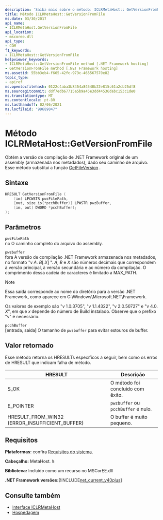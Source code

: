 ```yaml
---
description: 'Saiba mais sobre o método: ICLRMetaHost:: GetVersionFromFile'
title: Método ICLRMetaHost::GetVersionFromFile
ms.date: 03/30/2017
api_name:
- ICLRMetaHost.GetVersionFromFile
api_location:
- mscoree.dll
api_type:
- COM
f1_keywords:
- ICLRMetaHost::GetVersionFromFile
helpviewer_keywords:
- ICLRMetaHost::GetVersionFromFile method [.NET Framework hosting]
- GetVersionFromFile method [.NET Framework hosting]
ms.assetid: 55bb3eb4-f665-42fc-973c-465567570e82
topic_type:
- apiref
ms.openlocfilehash: 0122c4aba3b8454a84540b22e815c61a2cb25df8
ms.sourcegitcommit: ddf7edb67715a5b9a45e3dd44536dabc153c1de0
ms.translationtype: MT
ms.contentlocale: pt-BR
ms.lasthandoff: 02/06/2021
ms.locfileid: "99689047"
---
```

# <a name="iclrmetahostgetversionfromfile-method"></a>Método ICLRMetaHost::GetVersionFromFile

Obtém a versão de compilação de .NET Framework original de um assembly (armazenada nos metadados), dado seu caminho de arquivo. Esse método substitui a função [GetFileVersion](getfileversion-function.md) .  
  
## <a name="syntax"></a>Sintaxe  
  
```cpp  
HRESULT GetVersionFromFile (  
    [in] LPCWSTR pwzFilePath,  
    [out, size_is(*pcchBuffer)] LPWSTR pwzBuffer,  
    [in, out] DWORD *pcchBuffer);  
);  
```  
  
## <a name="parameters"></a>Parâmetros  

 `pwzFilePath`  
 no O caminho completo do arquivo do assembly.  
  
 `pwzbuffer`  
 fora A versão de compilação .NET Framework armazenada nos metadados, no formato "v *A*. *B*[.*X*] ". *A*, *B* e *X* são números decimais que correspondem à versão principal, à versão secundária e ao número da compilação. O comprimento dessa cadeia de caracteres é limitado a MAX_PATH.  
  
> [!NOTE]
> Essa saída corresponde ao nome do diretório para a versão .NET Framework, como aparece em C:\Windows\Microsoft.NET\Framework.  
  
 Os valores de exemplo são "v 1.0.3705", "v 1.1.4322", "v 2.0.50727" e "v 4.0. *X*", em que *x* depende do número de Build instalado. Observe que o prefixo "v" é necessário.  
  
 `pcchBuffer`  
 [entrada, saída] O tamanho de `pwzbuffer` para evitar estouros de buffer.  
  
## <a name="return-value"></a>Valor retornado  

 Esse método retorna os HRESULTs específicos a seguir, bem como os erros de HRESULT que indicam falha de método.  
  
|HRESULT|Descrição|  
|-------------|-----------------|  
|S_OK|O método foi concluído com êxito.|  
|E_POINTER|`pwzbuffer` ou `pcchBuffer` é nulo.|  
|HRESULT_FROM_WIN32 (ERROR_INSUFFICIENT_BUFFER)|O buffer é muito pequeno.|  
  
## <a name="requirements"></a>Requisitos  

 **Plataformas:** confira [Requisitos do sistema](../../get-started/system-requirements.md).  
  
 **Cabeçalho:** MetaHost. h  
  
 **Biblioteca:** Incluído como um recurso no MSCorEE.dll  
  
 **.NET Framework versões:**[!INCLUDE[net_current_v40plus](../../../../includes/net-current-v40plus-md.md)]  
  
## <a name="see-also"></a>Consulte também

- [Interface ICLRMetaHost](iclrmetahost-interface.md)
- [Hospedagem](index.md)
